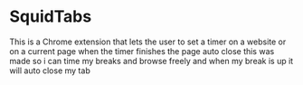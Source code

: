 # SquidTabs
This is a Chrome extension that lets the user to set a timer on a website or on a current page when the timer finishes 
the page auto close
this was made so i can time my breaks and browse freely and when my break is up it will auto close my tab
